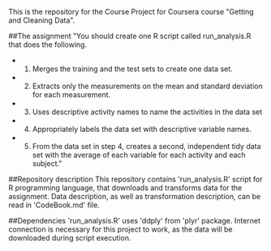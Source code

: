 This is the repository for the Course Project for Coursera course "Getting and Cleaning Data".

##The assignment
"You should create one R script called run_analysis.R that does the following. 
- 1. Merges the training and the test sets to create one data set.
- 2. Extracts only the measurements on the mean and standard deviation for each measurement. 
- 3. Uses descriptive activity names to name the activities in the data set
- 4. Appropriately labels the data set with descriptive variable names. 
- 5. From the data set in step 4, creates a second, independent tidy data set with the average of each variable for each activity and each subject." 

##Repository description
This repository contains 'run_analysis.R' script for R programming language, that downloads and transforms data for the assignment.
Data description, as well as transformation description, can be read in 'CodeBook.md' file.

##Dependencies
'run_analysis.R' uses 'ddply' from 'plyr' package.
Internet connection is necessary for this project to work, as the data will be downloaded during script execution.
